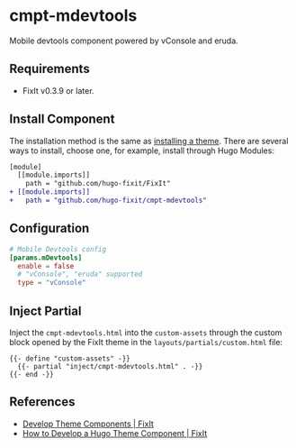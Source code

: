 # cmpt-mdevtools

Mobile devtools component powered by vConsole and eruda.

## Requirements

- FixIt v0.3.9 or later.

## Install Component

The installation method is the same as [installing a theme](https://fixit.lruihao.cn/documentation/installation/). There are several ways to install, choose one, for example, install through Hugo Modules:

```diff
[module]
  [[module.imports]]
    path = "github.com/hugo-fixit/FixIt"
+ [[module.imports]]
+   path = "github.com/hugo-fixit/cmpt-mdevtools"
```

## Configuration

```toml
# Mobile Devtools config
[params.mDevtools]
  enable = false
  # "vConsole", "eruda" supported
  type = "vConsole"
```

## Inject Partial

Inject the `cmpt-mdevtools.html` into the `custom-assets` through the custom block opened by the FixIt theme in the `layouts/partials/custom.html` file:

```go-html-template
{{- define "custom-assets" -}}
  {{- partial "inject/cmpt-mdevtools.html" . -}}
{{- end -}}
```

## References

- [Develop Theme Components | FixIt](https://fixit.lruihao.cn/contributing/components/)
- [How to Develop a Hugo Theme Component | FixIt](https://fixit.lruihao.cn/components/dev-component/)
